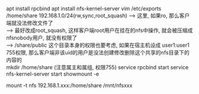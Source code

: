 apt install rpcbind
apt install nfs-kernel-server
vim /etc/exports 
  /home/share     192.168.1.0/24(rw,sync,root_squash)
  --> 这里, 如果ro, 那么客户端就没法修改文件了  
  --> 最好改成root_squash, 这样客户端root用户在挂在的nfs中操作, 就会被压缩成nfsnobody用户, 就没有权限了  
  --> /share/public 这个目录本身的权限也要考虑, 如果在宿主机设成 user1:user1 755权限, 那么客户端非该uid的用户是没法创建修改删除这个共享的nfs目录下的内容的  
mkdir /home/share (注意属主和属组, 权限755)
service rpcbind start
service nfs-kernel-server start
showmount -e

mount -t nfs 192.168.1.xxx:/home/share /mnt/nfsxxx


